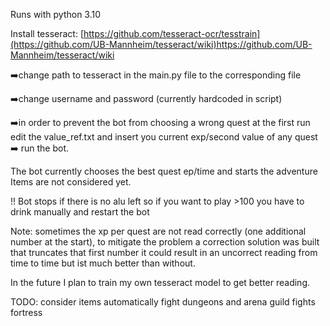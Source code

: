 Runs with python 3.10

Install tesseract:
[https://github.com/tesseract-ocr/tesstrain](https://github.com/UB-Mannheim/tesseract/wiki)https://github.com/UB-Mannheim/tesseract/wiki

➡️change path to tesseract in the main.py file to the corresponding file

➡️change username and password  (currently hardcoded in script)

➡️in order to prevent the bot from choosing a wrong quest at the first run edit the value_ref.txt and insert you current exp/second value of any quest
➡️ run the bot.

The bot currently chooses the best quest ep/time and starts the adventure
Items are not considered yet.

!! Bot stops if there is no alu left so if you want to play >100 you have to drink manually and restart the bot

Note: sometimes the xp per quest are not read correctly (one additional number at the start), to mitigate the problem a correction solution was built that truncates that first number
it could result in an uncorrect reading from time to time but ist much better than without.

In the future I plan to train my own tesseract model to get better reading.

TODO:
consider items
automatically fight dungeons and arena
guild fights
fortress

